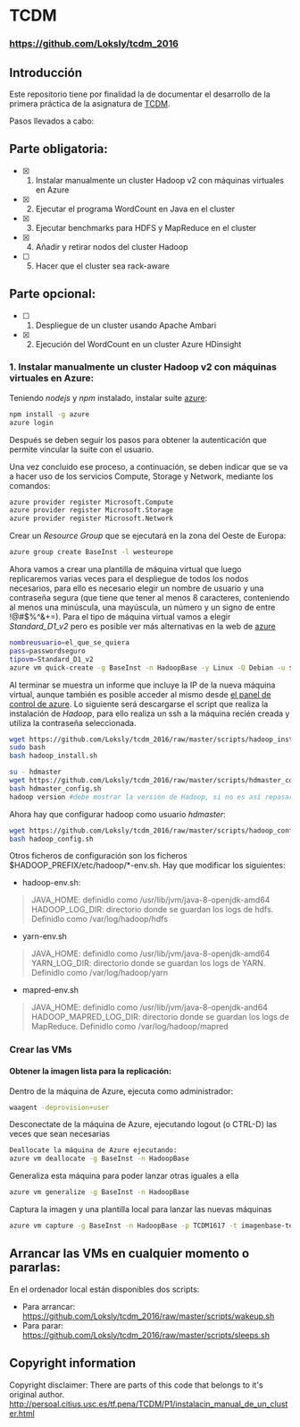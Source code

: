 # TCDM
### https://github.com/Loksly/tcdm_2016


## Introducción

Este repositorio tiene por finalidad la de documentar el desarrollo de la primera práctica de la asignatura de [TCDM](http://persoal.citius.usc.es/tf.pena/TCDM/P1/).

Pasos llevados a cabo:


## Parte obligatoria:

- [x] 1. Instalar manualmente un cluster Hadoop v2 con máquinas virtuales en Azure
- [x] 2. Ejecutar el programa WordCount en Java en el cluster
- [x] 3. Ejecutar benchmarks para HDFS y MapReduce en el cluster
- [x] 4. Añadir y retirar nodos del cluster Hadoop
- [ ] 5. Hacer que el cluster sea rack-aware


## Parte opcional:

- [ ] 1. Despliegue de un cluster usando Apache Ambari
- [x] 2. Ejecución del WordCount en un cluster Azure HDinsight



### 1. Instalar manualmente un cluster Hadoop v2 con máquinas virtuales en Azure:

Teniendo *nodejs* y *npm* instalado, instalar suite [azure](https://www.npmjs.com/package/azure):

```bash
npm install -g azure
azure login
```

Después se deben seguir los pasos para obtener la autenticación que permite vincular la suite con el usuario.

Una vez concluido ese proceso, a continuación, se deben indicar que se va a hacer uso de los servicios Compute, Storage y Network, mediante los comandos:


```bash
azure provider register Microsoft.Compute
azure provider register Microsoft.Storage
azure provider register Microsoft.Network
```

Crear un _Resource Group_ que se ejecutará en la zona del Oeste de Europa:


```bash
azure group create BaseInst -l westeurope
```

Ahora vamos a crear una plantilla de máquina virtual que luego replicaremos varias veces para el despliegue de todos los nodos necesarios, para ello es necesario
elegir un nombre de usuario y una contraseña segura (que tiene que tener al menos 8 caracteres, conteniendo al menos una minúscula, una mayúscula, un número y un signo de entre  !@#$%^&+=).
Para el tipo de máquina virtual vamos a elegir _Standard_D1_v2_ pero es posible ver más alternativas en la web de [azure](https://azure.microsoft.com/es-es/documentation/articles/virtual-machines-windows-sizes/)

```bash
nombreusuario=el_que_se_quiera
pass=passwordseguro
tipovm=Standard_D1_v2
azure vm quick-create -g BaseInst -n HadoopBase -y Linux -Q Debian -u $nombreusuario -p $pass  -z Standard_D1_v2 -l westeurope
```

Al terminar se muestra un informe que incluye la IP de la nueva máquina virtual, aunque también es posible acceder al mismo desde [el panel de control de azure](https://portal.azure.com).
Lo siguiente será descargarse el script que realiza la instalación de *Hadoop*, para ello realiza un ssh a la máquina recién creada y utiliza la contraseña seleccionada.

```bash
wget https://github.com/Loksly/tcdm_2016/raw/master/scripts/hadoop_install.sh
sudo bash
bash hadoop_install.sh

su - hdmaster
wget https://github.com/Loksly/tcdm_2016/raw/master/scripts/hdmaster_config.sh
bash hdmaster_config.sh
hadoop version #debe mostrar la versión de Hadoop, si no es así repasar este último paso.
```

Ahora hay que configurar hadoop como usuario *hdmaster*:

```bash
wget https://github.com/Loksly/tcdm_2016/raw/master/scripts/hadoop_config.sh
bash hadoop_config.sh
```

Otros ficheros de configuración son los ficheros $HADOOP_PREFIX/etc/hadoop/*-env.sh. Hay que modificar los siguientes:

* hadoop-env.sh:
> JAVA_HOME: definidlo como /usr/lib/jvm/java-8-openjdk-amd64
> HADOOP_LOG_DIR: directorio donde se guardan los logs de hdfs. Definidlo como /var/log/hadoop/hdfs

* yarn-env.sh
> JAVA_HOME: definidlo como /usr/lib/jvm/java-8-openjdk-amd64
> YARN_LOG_DIR: directorio donde se guardan los logs de YARN. Definidlo como /var/log/hadoop/yarn

* mapred-env.sh
> JAVA_HOME: definidlo como /usr/lib/jvm/java-8-openjdk-and64
> HADOOP_MAPRED_LOG_DIR: directorio donde se guardan los logs de MapReduce. Definidlo como /var/log/hadoop/mapred 



### Crear las VMs

#### Obtener la imagen lista para la replicación:

Dentro de la máquina de Azure, ejecuta como administrador:
```bash
waagent -deprovision+user
```
Desconectate de la máquina de Azure, ejecutando logout (o CTRL-D) las veces que sean necesarias
```bash
Deallocate la máquina de Azure ejecutando:
azure vm deallocate -g BaseInst -n HadoopBase
```

Generaliza esta máquina para poder lanzar otras iguales a ella

```bash
azure vm generalize -g BaseInst -n HadoopBase
```

Captura la imagen y una plantilla local para lanzar las nuevas máquinas
```bash
azure vm capture -g BaseInst -n HadoopBase -p TCDM1617 -t imagenbase-template.json
```





## Arrancar las VMs en cualquier momento o pararlas:

En el ordenador local están disponibles dos scripts:
* Para arrancar: https://github.com/Loksly/tcdm_2016/raw/master/scripts/wakeup.sh
* Para parar: https://github.com/Loksly/tcdm_2016/raw/master/scripts/sleeps.sh


## Copyright information

Copyright disclaimer: There are parts of this code that belongs to it's original author.
http://persoal.citius.usc.es/tf.pena/TCDM/P1/instalacin_manual_de_un_cluster.html
